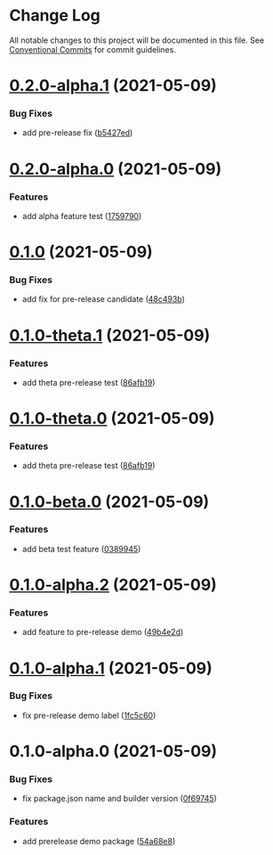 # Change Log

All notable changes to this project will be documented in this file.
See [Conventional Commits](https://conventionalcommits.org) for commit guidelines.

# [0.2.0-alpha.1](https://github.com/rupert-ong/monorepo-components/compare/@rupertong/base-demo-prerelease@0.2.0-alpha.0...@rupertong/base-demo-prerelease@0.2.0-alpha.1) (2021-05-09)

### Bug Fixes

- add pre-release fix ([b5427ed](https://github.com/rupert-ong/monorepo-components/commit/b5427ed4c778c652572149db80233ce6b7e7b5de))

# [0.2.0-alpha.0](https://github.com/rupert-ong/monorepo-components/compare/@rupertong/base-demo-prerelease@0.1.0...@rupertong/base-demo-prerelease@0.2.0-alpha.0) (2021-05-09)

### Features

- add alpha feature test ([1759790](https://github.com/rupert-ong/monorepo-components/commit/175979030723d5842e0db7685f8833d058caedf8))

# [0.1.0](https://github.com/rupert-ong/monorepo-components/compare/@rupertong/base-demo-prerelease@0.1.0-theta.1...@rupertong/base-demo-prerelease@0.1.0) (2021-05-09)

### Bug Fixes

- add fix for pre-release candidate ([48c493b](https://github.com/rupert-ong/monorepo-components/commit/48c493b3b95b7e9856941c7dd2b79c4b72c0ef8b))

# [0.1.0-theta.1](https://github.com/rupert-ong/monorepo-components/compare/@rupertong/base-demo-prerelease@0.1.0-beta.0...@rupertong/base-demo-prerelease@0.1.0-theta.1) (2021-05-09)

### Features

- add theta pre-release test ([86afb19](https://github.com/rupert-ong/monorepo-components/commit/86afb19363722d7891ddba9d870ad1f0b73b2da0))

# [0.1.0-theta.0](https://github.com/rupert-ong/monorepo-components/compare/@rupertong/base-demo-prerelease@0.1.0-beta.0...@rupertong/base-demo-prerelease@0.1.0-theta.0) (2021-05-09)

### Features

- add theta pre-release test ([86afb19](https://github.com/rupert-ong/monorepo-components/commit/86afb19363722d7891ddba9d870ad1f0b73b2da0))

# [0.1.0-beta.0](https://github.com/rupert-ong/monorepo-components/compare/@rupertong/base-demo-prerelease@0.1.0-alpha.2...@rupertong/base-demo-prerelease@0.1.0-beta.0) (2021-05-09)

### Features

- add beta test feature ([0389945](https://github.com/rupert-ong/monorepo-components/commit/03899451bf376aee678d0eab62fed804a3ce1220))

# [0.1.0-alpha.2](https://github.com/rupert-ong/monorepo-components/compare/@rupertong/base-demo-prerelease@0.1.0-alpha.1...@rupertong/base-demo-prerelease@0.1.0-alpha.2) (2021-05-09)

### Features

- add feature to pre-release demo ([49b4e2d](https://github.com/rupert-ong/monorepo-components/commit/49b4e2d4f45203529b2d7b9e654efee8ef59c10d))

# [0.1.0-alpha.1](https://github.com/rupert-ong/monorepo-components/compare/@rupertong/base-demo-prerelease@0.1.0-alpha.0...@rupertong/base-demo-prerelease@0.1.0-alpha.1) (2021-05-09)

### Bug Fixes

- fix pre-release demo label ([1fc5c60](https://github.com/rupert-ong/monorepo-components/commit/1fc5c60eaa46ee36aafbc0c74871bc96262f5fec))

# 0.1.0-alpha.0 (2021-05-09)

### Bug Fixes

- fix package.json name and builder version ([0f69745](https://github.com/rupert-ong/monorepo-components/commit/0f697459637f31625fedd3ba3e2cfa6ca5381338))

### Features

- add prerelease demo package ([54a68e8](https://github.com/rupert-ong/monorepo-components/commit/54a68e89d5c00016f6a52699f7a9fb16e967fe16))
